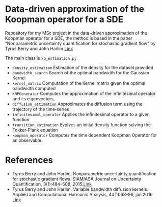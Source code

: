 # Data-driven approximation of the Koopman operator for a SDE
Repository for my MSc project in the data-driven approximation of the Koopman operator for a SDE, the method is based in the paper "Nonparametric uncertainty quantification for
stochastic gradient flow" by Tyrus Berry and John Harlim [Link](https://epubs.siam.org/doi/10.1137/14097940X)

The main class is `ko_estimation.py`
- `density_estimation` Estimation of the density for the dataset provided 
- `bandwidth_search` Search of the optimal bandwidth for the Gaussian Kernel
- `kernel_matrix` Computation of the Kernel matrix given the optimal bandwidth computed
- `KNPGenerator` Computes the approximation of the infinitesimal operator and its eigenvectors, 
- `diffusion_estimation` Approximates the diffusion term using the trajectory of the time-series
- `infinitesimal_operator` Applies the infinitesimal operator to a given function
- `transition_estimation` Evolves an initial density function solving the Fokker-Plank equation
- `koopman_operator` Computes the time dependent Koopman Operator for an observable.
# References
- Tyrus Berry and John Harlim. Nonparametric uncertainty quantification for stochastic gradient flows. SIAM/ASA Journal on Uncertainty Quantification, 3(1):484–508, 2015.[Link](https://doi.org/10.1137/14097940X)
- Tyrus Berry and John Harlim. Variable bandwidth diffusion kernels. Applied and Computational Harmonic Analysis, 40(1):68–96, jan 2016. [Link](https://doi.org/10.1016/j.acha.2015.01.001)